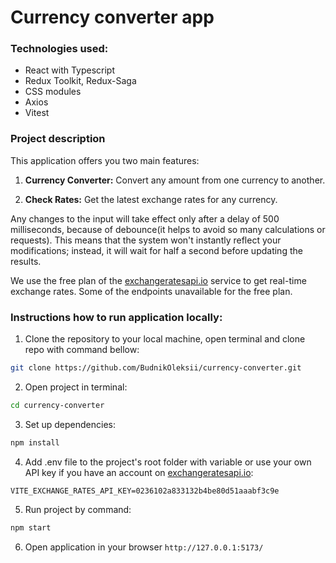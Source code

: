# Currency converter app

### Technologies used:
- React with Typescript
- Redux Toolkit, Redux-Saga
- CSS modules
- Axios
- Vitest

### Project description
This application offers you two main features:

1. **Currency Converter:** Convert any amount from one currency to another.

2. **Check Rates:** Get the latest exchange rates for any currency.

Any changes to the input will take effect only after a delay of 500 milliseconds, because of debounce(it helps to avoid so many calculations or requests). This means that the system won't instantly reflect your modifications; instead, it will wait for half a second before updating the results.

We use the free plan of the [exchangeratesapi.io](https://exchangeratesapi.io/) service to get real-time exchange rates. Some of the endpoints unavailable for the free plan.

### Instructions how to run application locally:
1. Clone the repository to your local machine, open terminal and clone repo with command bellow:
```bash 
git clone https://github.com/BudnikOleksii/currency-converter.git
```
2. Open project in terminal:
```bash 
cd currency-converter
```
3. Set up dependencies:
```bash 
npm install
```
4. Add .env file to the project's root folder with variable or use your own API key if you have an account on [exchangeratesapi.io](https://exchangeratesapi.io/):
``` 
VITE_EXCHANGE_RATES_API_KEY=0236102a833132b4be80d51aaabf3c9e
```
5. Run project by command:
```bash 
npm start
```
6. Open application in your browser `http://127.0.0.1:5173/`
